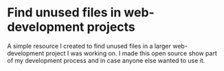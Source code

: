 # Find unused files in web-development projects
A simple resource I created to find unused files in a larger web-development project I was working on. I made this open source show part of my development process and in case anyone else wanted to use it. 
